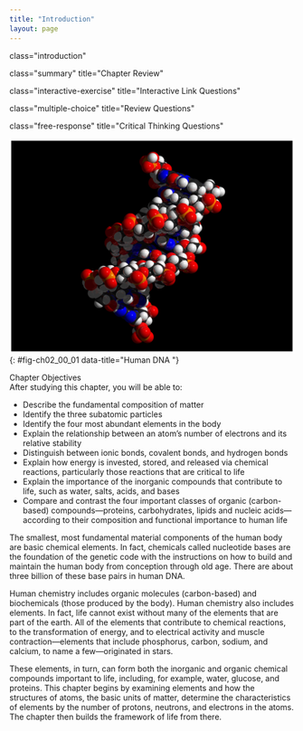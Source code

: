 ```yaml
---
title: "Introduction"
layout: page
---
```



<cnx-pi data-type="cnx.flag.introduction"> class="introduction" </cnx-pi>

<cnx-pi data-type="cnx.eoc">class="summary" title="Chapter Review"</cnx-pi>

<cnx-pi data-type="cnx.eoc">class="interactive-exercise" title="Interactive Link Questions"</cnx-pi>

<cnx-pi data-type="cnx.eoc">class="multiple-choice" title="Review Questions" </cnx-pi>

<cnx-pi data-type="cnx.eoc">class="free-response" title="Critical Thinking Questions"</cnx-pi>

 ![This figure shows a double helix.](../resources/200_DNA_Double_Helix-02.jpg "Human DNA is described as a double helix that resembles a molecular spiral staircase. In humans the DNA is organized into 46 chromosomes."){: #fig-ch02_00_01 data-title="Human DNA "}

<div data-type="note" id="eip-142" class="note chapter-objectives" markdown="1">
<div data-type="title" class="title">
Chapter Objectives
</div>
After studying this chapter, you will be able to:

* Describe the fundamental composition of matter
* Identify the three subatomic particles
* Identify the four most abundant elements in the body
* Explain the relationship between an atom’s number of electrons and its relative stability
* Distinguish between ionic bonds, covalent bonds, and hydrogen bonds
* Explain how energy is invested, stored, and released via chemical reactions, particularly those reactions that are critical to life
* Explain the importance of the inorganic compounds that contribute to life, such as water, salts, acids, and bases
* Compare and contrast the four important classes of organic (carbon-based) compounds—proteins, carbohydrates, lipids and nucleic acids—according to their composition and functional importance to human life

</div>

The smallest, most fundamental material components of the human body are basic chemical elements. In fact, chemicals called nucleotide bases are the foundation of the genetic code with the instructions on how to build and maintain the human body from conception through old age. There are about three billion of these base pairs in human DNA.

Human chemistry includes organic molecules (carbon-based) and biochemicals (those produced by the body). Human chemistry also includes elements. In fact, life cannot exist without many of the elements that are part of the earth. All of the elements that contribute to chemical reactions, to the transformation of energy, and to electrical activity and muscle contraction—elements that include phosphorus, carbon, sodium, and calcium, to name a few—originated in stars.

These elements, in turn, can form both the inorganic and organic chemical compounds important to life, including, for example, water, glucose, and proteins. This chapter begins by examining elements and how the structures of atoms, the basic units of matter, determine the characteristics of elements by the number of protons, neutrons, and electrons in the atoms. The chapter then builds the framework of life from there.

